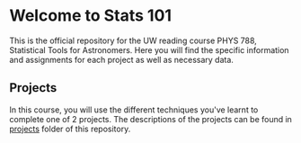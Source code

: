 # Welcome to Stats 101

This is the official repository for the UW reading course PHYS 788, Statistical Tools for Astronomers. Here you will find the specific information and assignments for each project as well as necessary data.

## Projects

In this course, you will use the different techniques you've learnt to complete one of 2 projects. The descriptions of the projects can be found in [projects](/projects) folder of this repository.
